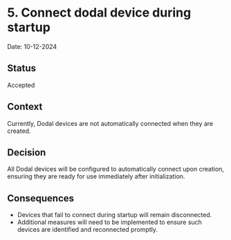 # 5. Connect dodal device during startup

Date: 10-12-2024

## Status

Accepted

## Context

Currently, Dodal devices are not automatically connected when they are created.

## Decision

All Dodal devices will be configured to automatically connect upon creation, ensuring they are ready for use immediately after initialization.

## Consequences

- Devices that fail to connect during startup will remain disconnected.
- Additional measures will need to be implemented to ensure such devices are identified and reconnected promptly.
